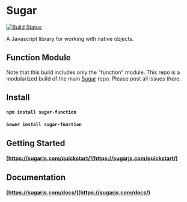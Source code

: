 # Sugar

[![Build Status](https://secure.travis-ci.org/andrewplummer/Sugar.png)](http://travis-ci.org/andrewplummer/Sugar)

A Javascript library for working with native objects.

## Function Module

Note that this build includes only the "function" module. This repo is a modularized build of the main [Sugar](https://github.com/andrewplummer/Sugar) repo. Please post all issues there.

## Install

#### `npm install sugar-function`
#### `bower install sugar-function`

## Getting Started

#### [https://sugarjs.com/quickstart/](https://sugarjs.com/quickstart/)

## Documentation

#### [https://sugarjs.com/docs/](https://sugarjs.com/docs/)